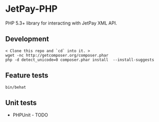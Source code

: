 # JetPay-PHP

PHP 5.3+ library for interacting with JetPay XML API.

## Development

    < Clone this repo and `cd` into it. >
    wget -nc http://getcomposer.org/composer.phar
    php -d detect_unicode=0 composer.phar install  --install-suggests

## Feature tests

    bin/behat

## Unit tests

 - PHPUnit - TODO

